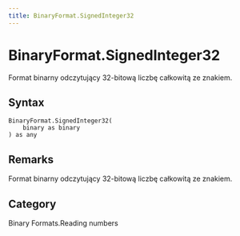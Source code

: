 ```yaml
---
title: BinaryFormat.SignedInteger32
---
```


# BinaryFormat.SignedInteger32


Format binarny odczytujący 32-bitową liczbę całkowitą ze znakiem.


## Syntax

```powerquery
BinaryFormat.SignedInteger32(
    binary as binary
) as any
```


## Remarks

Format binarny odczytujący 32-bitową liczbę całkowitą ze znakiem.



## Category
Binary Formats.Reading numbers
